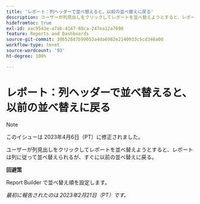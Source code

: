 ```yaml
---
title: 'レポート：列ヘッダーで並べ替えると、以前の並べ替えに戻る'
description: ユーザーが列見出しをクリックしてレポートを並べ替えようとすると、レポートは列に従って並べ替えられるが、すぐに以前の並べ替えに戻る。
hidefromtoc: true
exl-id: aac9543e-a7ab-4147-88ca-247ea12a7698
feature: Reports and Dashboards
source-git-commit: 386528d7b99053a4da6982e2140933c5cd348a08
workflow-type: tm+mt
source-wordcount: '93'
ht-degree: 100%

---
```


# レポート：列ヘッダーで並べ替えると、以前の並べ替えに戻る

>[!NOTE]
>
>このイシューは 2023年4月6日（PT）に修正されました。

ユーザーが列見出しをクリックしてレポートを並べ替えようとすると、レポートは列に従って並べ替えられるが、すぐに以前の並べ替えに戻る。

**回避策**

Report Builder で並べ替え順を設定します。

_最初に報告されたのは 2023年2月21日（PT）です。_
